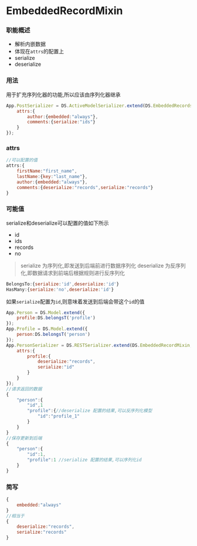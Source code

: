 # EmbeddedRecordMixin
### 职能概述
* 解析内嵌数据
* 体现在`attrs`的配置上
* serialize
* deserialize

### 用法
用于扩充序列化器的功能,所以应该由序列化器继承
```javascript
App.PostSerializer = DS.ActiveModelSerializer.extend(DS.EmbeddedRecordsMixin,{
    attrs:{
        author:{embedded:"always"},
        comments:{serialize:"ids"}
    }
});
```
### attrs
```javascript
//可以配置的值
attrs:{
    firstName:"first_name",
    lastName:{key:"last_name"},
    author:{embedded:"always"},
    comments:{deserialize:"records",serialize:"records"}
}
```
### 可能值
serialize和deserialize可以配置的值如下所示
* id    
* ids
* records
* no

> serialize 为序列化,即发送到后端前进行数据序列化
> deserialize 为反序列化,即数据请求到前端后根据规则进行反序列化

```javascript
BelongsTo:{serialize:'id',deserialize:'id'}
HasMany:{serialize:'no',deserialize:'id'}
```
如果`serialize`配置为`id`,则意味着发送到后端会带这个`id`的值
```javascript
App.Person = DS.Model.extend({
    profile:DS.belongsT('profile')
});
App.Profile = DS.Model.extend({
    person:DS.belongsT('person')
});
App.PersonSerializer = DS.RESTSerializer.extend(DS.EmbeddedRecordMixin,{
    attrs:{
        profile:{
            deserialize:"records",
            serialize:"id"
        }
    }
});
//请求返回的数据
{
    "person":{
        "id",1
        "profile":{//deserialize 配置的结果,可以反序列化模型
            "id":"profile_1"
        }
    }
}
//保存更新到后端
{
    "person":{
        "id":1,
        "profile":1 //serialize 配置的结果,可以序列化id
    }
}
```
### 简写
```javascript
{
    embedded:"always"
}
//相当于
{
    deserialize:"records",
    serialize:"records"
}
```